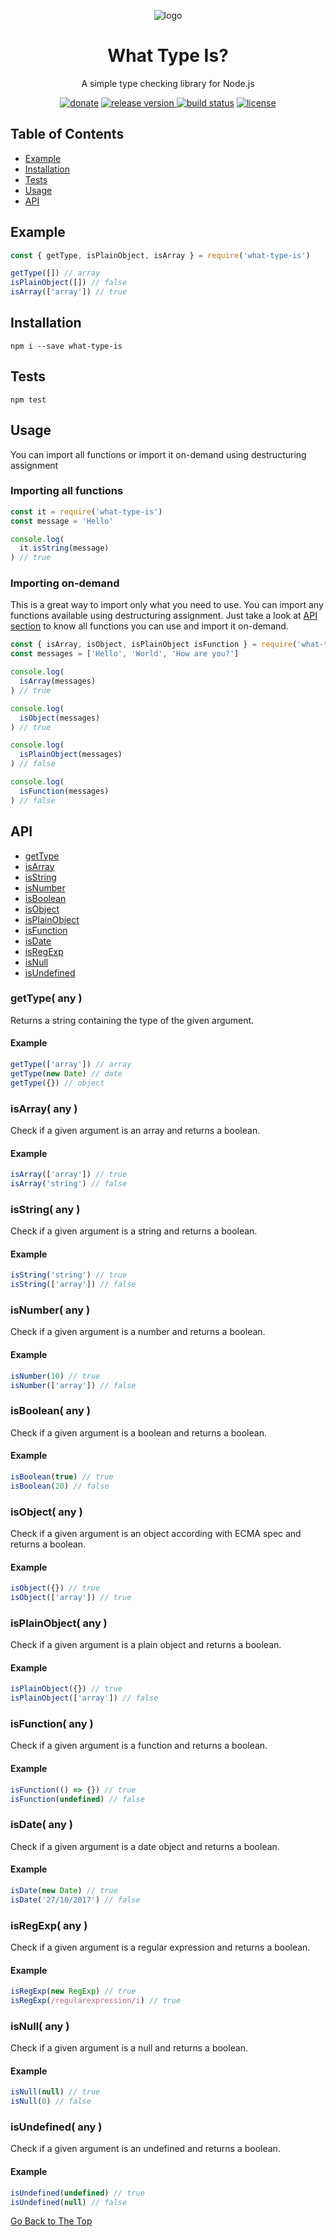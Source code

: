 <p align="center"><img src="https://cdn.pixabay.com/photo/2016/03/08/07/08/question-1243504__240.png" alt="logo"/></p>
<h1 align="center">What Type Is?</h1>
<p align="center">A simple type checking library for Node.js</p>

<p align="center">
  <a href="https://paypal.me/daltonmenezes"><img src="https://img.shields.io/badge/donate-green.svg" alt="donate" /></a>
  <a href="https://github.com/daltonmenezes/what-type-is/releases">
    <img src="https://img.shields.io/badge/release-v1.2.0-lightgray.svg" alt="release version"/>
  </a>
  <a href="#"><img src="https://travis-ci.org/daltonmenezes/what-type-is.svg?branch=master" alt="build status" /></a>
  <a href="https://github.com/daltonmenezes/uni/blob/master/LICENSE">
    <img src="https://img.shields.io/github/license/mashape/apistatus.svg" alt="license"/>
  </a>
</p>

## Table of Contents
- [Example](#example)
- [Installation](#installation)
- [Tests](#tests)
- [Usage](#usage)
- [API](#api)

## Example
```js
const { getType, isPlainObject, isArray } = require('what-type-is')

getType([]) // array
isPlainObject([]) // false
isArray(['array']) // true
```

## Installation
```
npm i --save what-type-is
```

## Tests
```
npm test
```

## Usage
You can import all functions or import it on-demand using destructuring assignment

### Importing all functions
```js
const it = require('what-type-is')
const message = 'Hello'

console.log(
  it.isString(message)
) // true
```
### Importing on-demand
This is a great way to import only what you need to use. You can import any functions available using destructuring assignment. Just take a look at [API section](#api) to know all functions you can use and import it on-demand.
```js
const { isArray, isObject, isPlainObject isFunction } = require('what-type-is')
const messages = ['Hello', 'World', 'How are you?']

console.log(
  isArray(messages)
) // true

console.log(
  isObject(messages)
) // true

console.log(
  isPlainObject(messages)
) // false

console.log(
  isFunction(messages)
) // false
```


## API
- [getType](#gettype-any-)
- [isArray](#isarray-any-)
- [isString](#isstring-any-)
- [isNumber](#isnumber-any-)
- [isBoolean](#isboolean-any-)
- [isObject](#isobject-any-)
- [isPlainObject](#isplainobject-any-)
- [isFunction](#isfunction-any-)
- [isDate](#isdate-any-)
- [isRegExp](#isregexp-any-)
- [isNull](#isnull-any-)
- [isUndefined](#isundefined-any-)

### getType( any )
Returns a string containing the type of the given argument.

#### Example
```js
getType(['array']) // array
getType(new Date) // date
getType({}) // object
```

### isArray( any )
Check if a given argument is an array and returns a boolean.

#### Example
```js
isArray(['array']) // true
isArray('string') // false 
```

### isString( any )
Check if a given argument is a string and returns a boolean.

#### Example
```js
isString('string') // true
isString(['array']) // false 
```

### isNumber( any )
Check if a given argument is a number and returns a boolean.

#### Example
```js
isNumber(10) // true
isNumber(['array']) // false 
```

### isBoolean( any )
Check if a given argument is a boolean and returns a boolean.

#### Example
```js
isBoolean(true) // true
isBoolean(20) // false 
```

### isObject( any )
Check if a given argument is an object according with ECMA spec and returns a boolean.

#### Example
```js
isObject({}) // true
isObject(['array']) // true
```

### isPlainObject( any )
Check if a given argument is a plain object and returns a boolean.

#### Example
```js
isPlainObject({}) // true
isPlainObject(['array']) // false
```

### isFunction( any )
Check if a given argument is a function and returns a boolean.

#### Example
```js
isFunction(() => {}) // true
isFunction(undefined) // false
```

### isDate( any )
Check if a given argument is a date object and returns a boolean.

#### Example
```js
isDate(new Date) // true
isDate('27/10/2017') // false
```

### isRegExp( any )
Check if a given argument is a regular expression and returns a boolean.

#### Example
```js
isRegExp(new RegExp) // true
isRegExp(/regularexpression/i) // true
```

### isNull( any )
Check if a given argument is a null and returns a boolean.

#### Example
```js
isNull(null) // true
isNull(0) // false
```

### isUndefined( any )
Check if a given argument is an undefined and returns a boolean.

#### Example
```js
isUndefined(undefined) // true
isUndefined(null) // false
```


[Go Back to The Top](#what-type-is)
